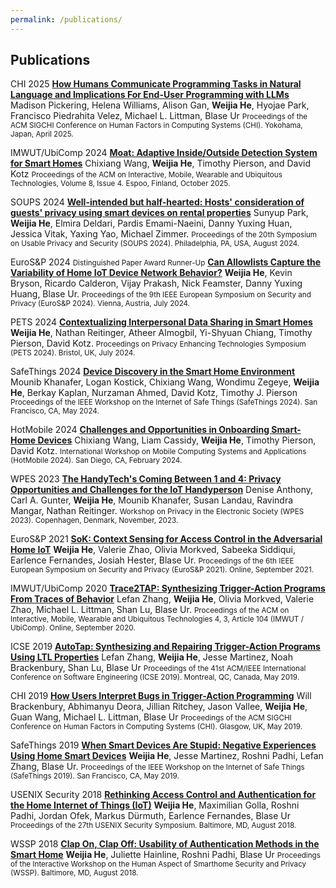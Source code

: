 ```yaml
---
permalink: /publications/
---
```


## Publications

<venue>CHI 2025</venue> [**How Humans Communicate Programming Tasks in Natural Language and Implications For End-User Programming with LLMs**](/papers/chi25.pdf)
Madison Pickering, Helena Williams, Alison Gan, __**Weijia He**__, Hyojae Park, Francisco Piedrahita Velez, Michael L. Littman, Blase Ur
<small>Proceedings of the ACM SIGCHI Conference on Human Factors in Computing Systems (CHI). Yokohama, Japan, April 2025.</small>

<venue>IMWUT/UbiComp 2024</venue> [**Moat: Adaptive Inside/Outside Detection System for Smart Homes**](/papers/imwut24.pdf)
Chixiang Wang, __**Weijia He**__, Timothy Pierson, and David Kotz
<small>Proceedings of the ACM on Interactive, Mobile, Wearable and Ubiquitous Technologies, Volume 8, Issue 4. Espoo, Finland, October 2025.</small>

<venue>SOUPS 2024</venue> [**Well-intended but half-hearted: Hosts' consideration of guests' privacy using smart devices on rental properties**](/papers/soups2024.pdf)
Sunyup Park, __**Weijia He**__, Elmira Deldari, Pardis Emami-Naeini, Danny Yuxing Huan, Jessica Vitak, Yaxing Yao, Michael Zimmer.
<small>Proceedings of the 20th Symposium on Usable Privacy and Security (SOUPS 2024). Philadelphia, PA, USA, August 2024.</small>

<venue>EuroS&P 2024</venue> <award><small>Distinguished Paper Award Runner-Up</small></award> [**Can Allowlists Capture the Variability of Home IoT Device Network Behavior?**](/papers/eurosp24.pdf)
__**Weijia He**__, Kevin Bryson, Ricardo Calderon, Vijay Prakash, Nick Feamster, Danny Yuxing Huang, Blase Ur.
<small>Proceedings of the 9th IEEE European Symposium on Security and Privacy (EuroS&P 2024). Vienna, Austria, July 2024.</small>

<venue>PETS 2024</venue> [**Contextualizing Interpersonal Data Sharing in Smart Homes**](/papers/popets24.pdf)
__**Weijia He**__, Nathan Reitinger, Atheer Almogbil, Yi-Shyuan Chiang, Timothy Pierson, David Kotz.
<small>Proceedings on Privacy Enhancing Technologies Symposium (PETS 2024). Bristol, UK, July 2024.</small>

<venue>SafeThings 2024</venue> [**Device Discovery in the Smart Home Environment**](/papers/safethings24.pdf)
Mounib Khanafer, Logan Kostick, Chixiang Wang, Wondimu Zegeye, __**Weijia He**__, Berkay Kaplan, Nurzaman Ahmed, David Kotz, Timothy J. Pierson
<small>Proceedings of the IEEE Workshop on the Internet of Safe Things (SafeThings 2024). San Francisco, CA, May 2024.</small>

<venue>HotMobile 2024</venue> [**Challenges and Opportunities in Onboarding Smart-Home Devices**](/papers/hotemobile24.pdf)
Chixiang Wang, Liam Cassidy, __**Weijia He**__, Timothy Pierson, David Kotz.
<small>International Workshop on Mobile Computing Systems and Applications (HotMobile 2024). San Diego, CA, February 2024.</small>

<venue>WPES 2023</venue> [**The HandyTech's Coming Between 1 and 4: Privacy Opportunities and Challenges for the IoT Handyperson**](/papers/wpes23.pdf)
Denise Anthony, Carl A. Gunter, __**Weijia He**__, Mounib Khanafer, Susan Landau, Ravindra Mangar, Nathan Reitinger.
<small>Workshop on Privacy in the Electronic Society (WPES 2023). Copenhagen, Denmark, November, 2023.</small>

<venue>EuroS&P 2021</venue> [**SoK: Context Sensing for Access Control in the Adversarial Home IoT**](/papers/eurosp21-sok.pdf)
__**Weijia He**__, Valerie Zhao, Olivia Morkved, Sabeeka Siddiqui, Earlence Fernandes, Josiah Hester, Blase Ur.
<small>Proceedings of the 6th IEEE European Symposium on Security and Privacy (EuroS&P 2021). Online, September 2021.</small>

<venue>IMWUT/UbiComp 2020</venue> [**Trace2TAP: Synthesizing Trigger-Action Programs From Traces of Behavior**](/papers/trace2tap.pdf)
Lefan Zhang, __**Weijia He**__, Olivia Morkved, Valerie Zhao, Michael L. Littman, Shan Lu, Blase Ur.
<small>Proceedings of the ACM on Interactive, Mobile, Wearable and Ubiquitous Technologies 4, 3, Article 104 (IMWUT / UbiComp). Online, September 2020.</small>

<venue>ICSE 2019</venue> [**AutoTap: Synthesizing and Repairing Trigger-Action Programs Using LTL Properties**](/papers/autotap.pdf)
Lefan Zhang, __**Weijia He**__, Jesse Martinez, Noah Brackenbury, Shan Lu, Blase Ur
<small>Proceedings of the 41st ACM/IEEE International Conference on Software Engineering (ICSE 2019). Montreal, QC, Canada, May 2019.</small>

<venue>CHI 2019</venue> [**How Users Interpret Bugs in Trigger-Action Programming**](/papers/chi19-ifttt-cameraready.pdf)
Will Brackenbury, Abhimanyu Deora, Jillian Ritchey, Jason Vallee, __**Weijia He**__, Guan Wang, Michael L. Littman, Blase Ur
<small>Proceedings of the ACM SIGCHI Conference on Human Factors in Computing Systems (CHI). Glasgow, UK, May 2019.</small>

<venue>SafeThings 2019</venue> [**When Smart Devices Are Stupid: Negative Experiences Using Home Smart Devices**](/papers/safethings19-bugs.pdf)
__**Weijia He**__, Jesse Martinez, Roshni Padhi, Lefan Zhang, Blase Ur. 
<small>Proceedings of the IEEE Workshop on the Internet of Safe Things (SafeThings 2019). San Francisco, CA, May 2019.</small>

<venue>USENIX Security 2018</venue> [**Rethinking Access Control and Authentication for the Home Internet of Things (IoT)**](/papers/usenixsec18.pdf)
__**Weijia He**__, Maximilian Golla, Roshni Padhi, Jordan Ofek, Markus Dürmuth, Earlence Fernandes, Blase Ur
<small>Proceedings of the 27th USENIX Security Symposium. Baltimore, MD, August 2018.</small>

<venue>WSSP 2018</venue> [**Clap On, Clap Off: Usability of Authentication Methods in the Smart Home**](/papers/wssp18.pdf)
__**Weijia He**__, Juliette Hainline, Roshni Padhi, Blase Ur
<small>Proceedings of the Interactive Workshop on the Human Aspect of Smarthome Security and Privacy (WSSP). Baltimore, MD, August 2018.</small>
